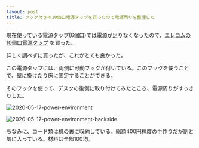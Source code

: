 ```yaml
---
layout: post
title: フック付きの10個口電源タップを買ったので電源周りを整理した
---
```


現在使っている電源タップ(6個口)では電源が足りなくなったので、[エレコムの10個口電源タップ](https://www.amazon.co.jp/gp/product/B07QKSJDVW/) を買った。

詳しく調べずに買ったが、これがとても良かった。

この電源タップには、両側に可動フックが付いている。このフックを使うことで、壁に掛けたり床に固定することができる。

そのフックを使って、デスクの後側に取り付けてみたところ、電源周りがすっきりした。

![2020-05-17-power-environment](https://user-images.githubusercontent.com/739339/147848220-637a9572-2e75-4697-8fb2-e1f244ac9ee2.jpg)

![2020-05-17-power-environment-backside](https://user-images.githubusercontent.com/739339/147848218-b8eee4c2-5fac-4ec0-9258-f1d971e5db0d.jpg)

ちなみに、コード類は机の裏に収納している。総額400円程度の手作りだが割と気に入っている。材料は全部100均。
